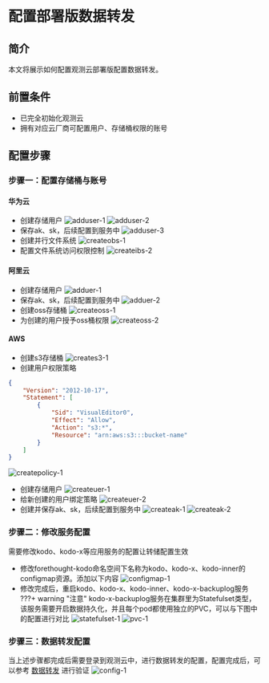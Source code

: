 # 配置部署版数据转发

## 简介

本文将展示如何配置观测云部署版配置数据转发。


## 前置条件
* 已完全初始化观测云
* 拥有对应云厂商可配置用户、存储桶权限的账号

## 配置步骤
### 步骤一：配置存储桶与账号

#### 华为云
* 创建存储用户
![adduser-1](img/hw-adduser-1.jpg)
![adduser-2](img/hw-adduser-2.jpg)
* 保存ak、sk，后续配置到服务中
![adduser-3](img/hw-adduser-3.jpg) 
* 创建并行文件系统
![createobs-1](img/hw-createobs-1.jpg)
* 配置文件系统访问权限控制
![createibs-2](img/hw-createobs-2.jpg)


#### 阿里云
* 创建存储用户
![adduer-1](img/ali-adduser-1.jpg)
* 保存ak、sk，后续配置到服务中
![adduer-2](img/ali-adduser-2.jpg)
* 创建oss存储桶
![createoss-1](img/ali-createoss-1.jpg)
* 为创建的用户授予oss桶权限
![createoss-2](img/ali-createoss-2.jpg)

#### AWS
* 创建s3存储桶
![creates3-1](img/aws-creates3-1.jpg)
* 创建用户权限策略
```json
{
    "Version": "2012-10-17",
    "Statement": [
        {
            "Sid": "VisualEditor0",
            "Effect": "Allow",
            "Action": "s3:*",
            "Resource": "arn:aws:s3:::bucket-name"
        }
    ]
}
```
![createpolicy-1](img/aws-createpolicy-1.jpg)
* 创建存储用户
![createuer-1](img/aws-createuser-1.jpg)
* 给新创建的用户绑定策略
![createuer-2](img/aws-createuser-2.jpg)
* 创建并保存ak、sk，后续配置到服务中
![createak-1](img/aws-createak-1.jpg)
![createak-2](img/aws-createak-2.jpg)

### 步骤二：修改服务配置
需要修改kodo、kodo-x等应用服务的配置让转储配置生效

* 修改forethought-kodo命名空间下名称为kodo、kodo-x、kodo-inner的configmap资源。添加以下内容
![configmap-1](img/backuplog-configmap-1.jpg)
* 修改完成后，重启kodo、kodo-x、kodo-inner、kodo-x-backuplog服务
???+ warning "注意"
     kodo-x-backuplog服务在集群里为Statefulset类型，该服务需要开启数据持久化，并且每个pod都使用独立的PVC，可以与下图中的配置进行对比
![statefulset-1](img/backuplog-statefulset-1.jpg)
![pvc-1](img/backuplog-pvc-1.jpg)
### 步骤三：数据转发配置
当上述步骤都完成后需要登录到观测云中，进行数据转发的配置，配置完成后，可以参考 [数据转发](../management/backup.md) 进行验证
![config-1](img/config-1.jpg)



